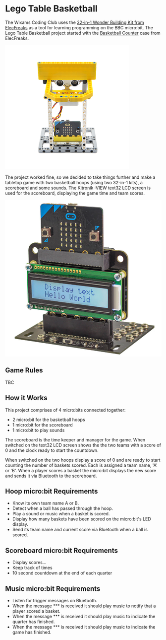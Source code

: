 # Lego Table Basketball

The Wixams Coding Club uses the [32-in-1 Wonder Building Kit from ElecFreaks](https://www.elecfreaks.com/micro-bit-wonder-building-kit-without-micro-bit-board.html) as a tool for learning programming on the BBC micro:bit. The Lego Table Basketball project started with the [Basketball Counter](https://elecfreaks.com/learn-en/microbitKit/Wonder_Building_Kit/Case_07.html) case from ElecFreaks.

![Image of the Basketball Counter project from ElecFreaks](/assets/ElecFreaks-32-in-1-Case-7-Basketball-Counter.png)

The project worked fine, so we decided to take things further and make a tabletop game with two basketball hoops (using two 32-in-1 kits), a scoreboard and some sounds. The Kitronik :VIEW text32 LCD screen is used for the scoreboard, displaying the game time and team scores.

![Image of the Kitronik :VIEW text32 LCD screen](/assets/Kitronik-View-Text32.png)

## Game Rules
TBC


## How it Works
This project comprises of 4 micro:bits connected together:
* 2 micro:bit for the basketball hoops
* 1 micro:bit for the scoreboard
* 1 micro:bit to play sounds

The scoreboard is the time keeper and manager for the game. When switched on the text32 LCD screen shows the the two teams with a score of 0 and the clock ready to start the countdown.

When switched on the two hoops display a score of 0 and are ready to start counting the number of baskets scored. Each is assigned a team name, 'A' or 'B'. When a player scores a basket the micro:bit displays the new score and sends it via Bluetooth to the scoreboard.


## Hoop micro:bit Requirements
* Know its own team name A or B.
* Detect when a ball has passed through the hoop.
* Play a sound or music when a basket is scored.
* Display how many baskets have been scored on the micro:bit's LED display.
* Send its team name and current score via Bluetooth when a ball is scored.


## Scoreboard micro:bit Requirements
* Display scores...
* Keep track of times
* 10 second countdown at the end of each quarter


## Music micro:bit Requirements
* Listen for trigger messages on Bluetooth.
* When the message *** is received it should play music to notify that a player scored a basket.
* When the message *** is received it should play music to indicate the quarter has finished.
* When the message *** is received it should play music to indicate the game has finished.

